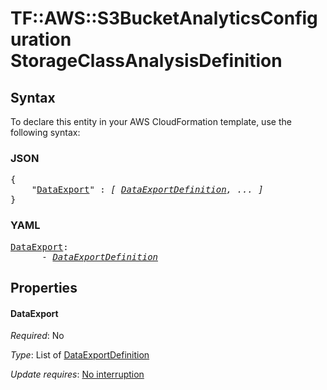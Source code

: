 # TF::AWS::S3BucketAnalyticsConfiguration StorageClassAnalysisDefinition

## Syntax

To declare this entity in your AWS CloudFormation template, use the following syntax:

### JSON

<pre>
{
    "<a href="#dataexport" title="DataExport">DataExport</a>" : <i>[ <a href="dataexportdefinition.md">DataExportDefinition</a>, ... ]</i>
}
</pre>

### YAML

<pre>
<a href="#dataexport" title="DataExport">DataExport</a>: <i>
      - <a href="dataexportdefinition.md">DataExportDefinition</a></i>
</pre>

## Properties

#### DataExport

_Required_: No

_Type_: List of <a href="dataexportdefinition.md">DataExportDefinition</a>

_Update requires_: [No interruption](https://docs.aws.amazon.com/AWSCloudFormation/latest/UserGuide/using-cfn-updating-stacks-update-behaviors.html#update-no-interrupt)

